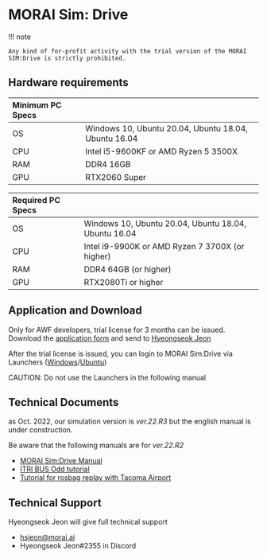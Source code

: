 # MORAI Sim: Drive

!!! note

    Any kind of for-profit activity with the trial version of the MORAI SIM:Drive is strictly prohibited.

## Hardware requirements

| Minimum PC Specs |                                                      |
| :--------------- | :--------------------------------------------------- |
| OS               | Windows 10, Ubuntu 20.04, Ubuntu 18.04, Ubuntu 16.04 |
| CPU              | Intel i5-9600KF or AMD Ryzen 5 3500X                 |
| RAM              | DDR4 16GB                                            |
| GPU              | RTX2060 Super                                        |

| Required PC Specs |                                                      |
| :---------------- | :--------------------------------------------------- |
| OS                | Windows 10, Ubuntu 20.04, Ubuntu 18.04, Ubuntu 16.04 |
| CPU               | Intel i9-9900K or AMD Ryzen 7 3700X (or higher)      |
| RAM               | DDR4 64GB (or higher)                                |
| GPU               | RTX2080Ti or higher                                  |

## Application and Download

Only for AWF developers, trial license for 3 months can be issued.
Download the [application form](https://drive.google.com/file/d/1SO9hAr2-828MNl410xSABp3znHaR-AWV/view?usp=sharing) and send to [Hyeongseok Jeon](#technical-support)

After the trial license is issued, you can login to MORAI Sim:Drive via Launchers ([Windows](https://drive.google.com/file/d/1NMd2kInUALXYosRMtOHDPPGou9yCWMKK/view?usp=sharing)/[Ubuntu](https://drive.google.com/file/d/1qmA_1eUDyNJ85AeAzSxZRQaDbR_Sc76R/view?usp=sharing))

CAUTION: Do not use the Launchers in the following manual

## Technical Documents

as Oct. 2022, our simulation version is _ver.22.R3_ but the english manual is under construction.

Be aware that the following manuals are for _ver.22.R2_

- [MORAI Sim:Drive Manual](https://morai-sim--drive-user-manual--en-22-r2.scrollhelp.site/msdume2/)
- [ITRI BUS Odd tutorial](https://morai.atlassian.net/wiki/external/1158610949/ZDE2Mjk0MTc5OTAxNGZmZjg3ZDMxZjQxNzFkNTgxYWM?atlOrigin=eyJpIjoiNDc1OGNkMjkxMTMzNDVjOGExMGFiMDY0M2ZmNzkwMjkiLCJwIjoiYyJ9)
- [Tutorial for rosbag replay with Tacoma Airport](https://morai.atlassian.net/wiki/external/1098547535/MTJjMDRmZDlhZDhiNDI2YzhkNzgzMWJiMjNiYTYxMzc?atlOrigin=eyJpIjoiZTc5NzBlM2VkMmFiNDZlM2JlZjk1N2Q3ZjZjYWYwZjMiLCJwIjoiYyJ9)

## Technical Support

<!-- cspell: ignore Hyeongseok　Jeon　-->

Hyeongseok Jeon will give full technical support

- <hsjeon@morai.ai>
- Hyeongseok Jeon#2355 in Discord
